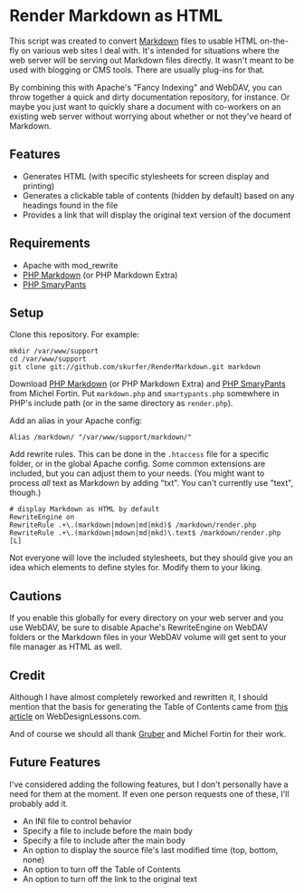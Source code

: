 # Render Markdown as HTML #

This script was created to convert [Markdown][md] files to usable HTML on-the-fly on various web sites I deal with. It's intended for situations where the web server will be serving out Markdown files directly. It wasn't meant to be used with blogging or CMS tools. There are usually plug-ins for that.

By combining this with Apache's "Fancy Indexing" and WebDAV, you can throw together a quick and dirty documentation repository, for instance. Or maybe you just want to quickly share a document with co-workers on an existing web server without worrying about whether or not they've heard of Markdown.

## Features ##

  * Generates HTML (with specific stylesheets for screen display and printing)
  * Generates a clickable table of contents (hidden by default) based on any headings found in the file
  * Provides a link that will display the original text version of the document

## Requirements ##

  * Apache with mod_rewrite
  * [PHP Markdown][phpmd] (or PHP Markdown Extra)
  * [PHP SmaryPants][phpsp]

## Setup ##

Clone this repository. For example:

    mkdir /var/www/support
    cd /var/www/support
    git clone git://github.com/skurfer/RenderMarkdown.git markdown

Download [PHP Markdown][phpmd] (or PHP Markdown Extra) and [PHP SmaryPants][phpsp] from Michel Fortin. Put `markdown.php` and `smartypants.php` somewhere in PHP's include path (or in the same directory as `render.php`).

Add an alias in your Apache config:

    Alias /markdown/ "/var/www/support/markdown/"

Add rewrite rules. This can be done in the `.htaccess` file for a specific folder, or in the global Apache config. Some common extensions are included, but you can adjust them to your needs. (You might want to process *all* text as Markdown by adding "txt". You can't currently use "text", though.)

    # display Markdown as HTML by default
    RewriteEngine on
    RewriteRule .+\.(markdown|mdown|md|mkd)$ /markdown/render.php
    RewriteRule .+\.(markdown|mdown|md|mkd)\.text$ /markdown/render.php [L]

Not everyone will love the included stylesheets, but they should give you an idea which elements to define styles for. Modify them to your liking.

## Cautions ##

If you enable this globally for every directory on your web server and you use WebDAV, be sure to disable Apache's RewriteEngine on WebDAV folders or the Markdown files in your WebDAV volume will get sent to your file manager as HTML as well.

## Credit ##

Although I have almost completely reworked and rewritten it, I should mention that the basis for generating the Table of Contents came from [this article][toc] on WebDesignLessons.com.

And of course we should all thank [Gruber][df] and Michel Fortin for their work.

[md]:    http://daringfireball.net/projects/markdown/
[phpmd]: http://michelf.com/projects/php-markdown/
[phpsp]: http://michelf.com/projects/php-smartypants/
[toc]:   http://www.webdesignlessons.com/creating-a-table-of-contents-generator-in-php/
[df]:    http://daringfireball.net/

## Future Features ##

I've considered adding the following features, but I don't personally have a need for them at the moment. If even one person requests one of these, I'll probably add it.

  * An INI file to control behavior
  * Specify a file to include before the main body
  * Specify a file to include after the main body
  * An option to display the source file's last modified time (top, bottom, none)
  * An option to turn off the Table of Contents
  * An option to turn off the link to the original text
